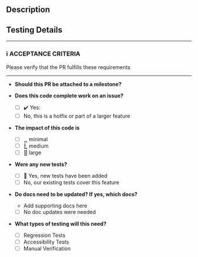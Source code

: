 ## Description

## Testing Details

***
### ℹ️ ACCEPTANCE CRITERIA
 Please verify that the PR fulfills these requirements
***

* **Should this PR be attached to a milestone?**

* **Does this code complete work on an issue?**
  - [ ] ✔️ Yes:
  - [ ] No, this is a hotfix or part of a larger feature

* **The impact of this code is**
  - [ ] **⣀** minimal
  - [ ] **⣇** medium
  - [ ] **⣿** large

* **Were any new tests?**
  - [ ] 🧪 Yes, new tests have been added
  - [ ] No, our existing tests cover this feature

* **Do docs need to be updated? If yes, which docs?**
  * Add supporting docs here
   - [ ] No doc updates were needed

* **What types of testing will this need?**
  - [ ] Regression Tests
  - [ ] Accessibility Tests
  - [ ] Manual Verification
